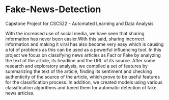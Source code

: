 # Fake-News-Detection
Capstone Project for CSC522 - Automated Learning and Data Analysis

With the increased use of social media, we have seen that sharing information has never been easier.With this said, sharing incorrect information and making it viral has also become very easy which is causing a lot of problems as this can be used as a powerful influencing tool. In this project we focus on classifying news articles as Fact or Fake by analyzing the text of the article, its headline and the URL of its source. After some research and exploratory analysis, we compiled a set of features by summarizing the text of the article, finding its sentiment and checking authenticity of the source of the article, which prove to be useful features for the classification process. In addition, we created  models using various classification algorithms and tuned them for automatic detection of fake news articles.
